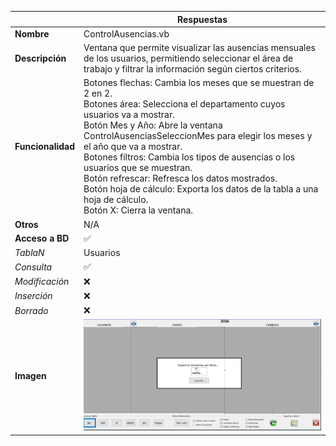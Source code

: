 |                   | **Respuestas**                          |
|-------------------|-----------------------------------------|
|**Nombre**         | ControlAusencias.vb |
|**Descripción**    | Ventana que permite visualizar las ausencias mensuales de los usuarios, permitiendo seleccionar el área de trabajo y filtrar la información según ciertos criterios. |
|**Funcionalidad**  | Botones flechas: Cambia los meses que se muestran de 2 en 2. <br>Botones área: Selecciona el departamento cuyos usuarios va a mostrar. <br>Botón Mes y Año: Abre la ventana ControlAusenciasSeleccionMes para elegir los meses y el año que va a mostrar. <br>Botones filtros: Cambia los tipos de ausencias o los usuarios que se muestran. <br>Botón refrescar: Refresca los datos mostrados. <br>Botón hoja de cálculo: Exporta los datos de la tabla a una hoja de cálculo. <br>Botón X: Cierra la ventana. |
|**Otros**          | N/A           |
|**Acceso a BD**    | ✅                                |
|*TablaN*           | Usuarios |
|*Consulta*         | ✅ |
|*Modificación*     | ❌ |
|*Inserción*        | ❌ |
|*Borrado*          | ❌ |
|**Imagen**           | ![Nombre_Imagen](ControlAusencias_img.jpg)|